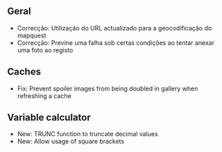 ## Geral
- Correcção: Utilização do URL actualizado para a geocodificação do mapquest
- Correcção: Previne uma falha sob certas condições ao tentar anexar uma foto ao registo

## Caches
- Fix: Prevent spoiler images from being doubled in gallery when refreshing a cache

## Variable calculator
- New: TRUNC function to truncate decimal values
- New: Allow usage of square brackets

